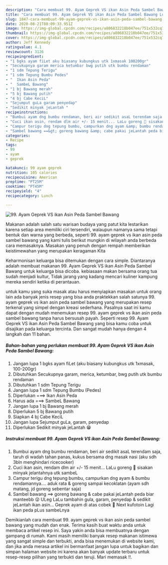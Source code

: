 ```yaml
---
description: "Cara membuat 99. Ayam Geprek VS ikan Asin Peda Sambel Bawang Luar biasa"
title: "Cara membuat 99. Ayam Geprek VS ikan Asin Peda Sambel Bawang Luar biasa"
slug: 1847-cara-membuat-99-ayam-geprek-vs-ikan-asin-peda-sambel-bawang-luar-biasa
date: 2020-08-21T08:09:33.951Z
image: https://img-global.cpcdn.com/recipes/a806832218b047ee/751x532cq70/99-ayam-geprek-vs-ikan-asin-peda-sambel-bawang-foto-resep-utama.jpg
thumbnail: https://img-global.cpcdn.com/recipes/a806832218b047ee/751x532cq70/99-ayam-geprek-vs-ikan-asin-peda-sambel-bawang-foto-resep-utama.jpg
cover: https://img-global.cpcdn.com/recipes/a806832218b047ee/751x532cq70/99-ayam-geprek-vs-ikan-asin-peda-sambel-bawang-foto-resep-utama.jpg
author: Jeff Kennedy
ratingvalue: 4.1
reviewcount: 3126
recipeingredient:
- "1 bgks ayam fiLet aku biasany kubungkus utk 1xmasak 100200gr"
- "Secukupnya garam merica ketumbar bwg putih utk bumbu rendaman"
- "1 sdm Tepung Terigu"
- "1 sdm Tepung Bumbu Pedes"
- "  Ikan Asin Peda"
- "  SambeL Bawang"
- "1 bj Bawang merah"
- "5 bj Bawang putih"
- "4 bj Cabe KeciL"
- "Sejumput guLa garam penyedap"
- "Sedikit minyak jeLantah "
recipeinstructions:
- "Bumbui ayam dng bumbu rendaman, beri air sedikit asaL terendam saja, taruh di wadah tahan panas, kukus bersama dng masak nasi (aku sdh 3bln menghindari ricecooker)"
- "Cuci ikan asin, rendam dlm air +/- 15 menit... LaLu goreng 🤤 sisakan minyak jelantahnya utk sambeL"
- "Campur terigu dng tepung bumbu, campurkan dng ayam &amp; bumbu rendamannya.... aduk rata &amp; goreng sampai kecoklatan (ayam sdh matang, jd goreng sebentar saja)"
- "Sambel bawang ==&gt; goreng bawang &amp; cabe pakai jeLantah peda biar manteebb 😜 ULeg LaLu tambahin gula, garam, penyedap &amp; sedikit jeLantah ikan asin... Geprek ayam di atas cobek 🤤 Next kufotoin Lagi ikan peda pLus sambeLnya"
categories:
- Recipe
tags:
- 99
- ayam
- geprek

katakunci: 99 ayam geprek 
nutrition: 105 calories
recipecuisine: American
preptime: "PT25M"
cooktime: "PT45M"
recipeyield: "4"
recipecategory: Lunch

---
```



![99. Ayam Geprek VS ikan Asin Peda Sambel Bawang](https://img-global.cpcdn.com/recipes/a806832218b047ee/751x532cq70/99-ayam-geprek-vs-ikan-asin-peda-sambel-bawang-foto-resep-utama.jpg)

Makanan adalah salah satu warisan budaya yang patut kita lestarikan karena setiap area memiliki ciri tersendiri, walaupun namanya sama tetapi bentuk dan warna yang berbeda, seperti 99. ayam geprek vs ikan asin peda sambel bawang yang kami tulis berikut mungkin di wilayah anda berbeda cara memasaknya. Masakan yang penuh dengan rempah memberikan keistimewahan yang merupakan keragaman Kita

Keharmonisan keluarga bisa ditemukan dengan cara simple. Diantaranya adalah membuat makanan 99. Ayam Geprek VS ikan Asin Peda Sambel Bawang untuk keluarga bisa dicoba. kebiasaan makan bersama orang tua sudah menjadi kultur, Tidak jarang yang kadang mencari kuliner kampung mereka sendiri ketika di perantauan.



untuk kamu yang suka masak atau harus menyiapkan masakan untuk orang lain ada banyak jenis resep yang bisa anda praktekkan salah satunya 99. ayam geprek vs ikan asin peda sambel bawang yang merupakan resep terkenal yang simpel dengan kreasi sederhana. Pasalnya saat ini kamu dapat dengan mudah menemukan resep 99. ayam geprek vs ikan asin peda sambel bawang tanpa harus bersusah payah.
Seperti resep 99. Ayam Geprek VS ikan Asin Peda Sambel Bawang yang bisa kamu coba untuk disajikan pada keluarga tercinta. Dan sangat mudah hanya dengan 4 langkah dan 11 bahan.


<!--inarticleads1-->

##### Bahan-bahan yang perlukan membuat 99. Ayam Geprek VS ikan Asin Peda Sambel Bawang:

1. Jangan lupa 1 bgks ayam fiLet (aku biasany kubungkus utk 1xmasak, 100-200gr)
1. Dibutuhkan Secukupnya garam, merica, ketumbar, bwg putih utk bumbu rendaman
1. Dibutuhkan 1 sdm Tepung Terigu
1. Jangan lupa 1 sdm Tepung Bumbu (Pedes)
1. Diperlukan  ===&gt; Ikan Asin Peda
1. Harus ada  ===&gt; SambeL Bawang
1. Jangan lupa 1 bj Bawang merah
1. Diperlukan 5 bj Bawang putih
1. Siapkan 4 bj Cabe KeciL
1. Jangan lupa Sejumput guLa, garam, penyedap
1. Diperlukan Sedikit minyak jeLantah 😁




<!--inarticleads2-->

##### Instruksi membuat  99. Ayam Geprek VS ikan Asin Peda Sambel Bawang:

1. Bumbui ayam dng bumbu rendaman, beri air sedikit asaL terendam saja, taruh di wadah tahan panas, kukus bersama dng masak nasi (aku sdh 3bln menghindari ricecooker)
1. Cuci ikan asin, rendam dlm air +/- 15 menit... LaLu goreng 🤤 sisakan minyak jelantahnya utk sambeL
1. Campur terigu dng tepung bumbu, campurkan dng ayam &amp; bumbu rendamannya.... aduk rata &amp; goreng sampai kecoklatan (ayam sdh matang, jd goreng sebentar saja)
1. Sambel bawang ==&gt; goreng bawang &amp; cabe pakai jeLantah peda biar manteebb 😜 ULeg LaLu tambahin gula, garam, penyedap &amp; sedikit jeLantah ikan asin... Geprek ayam di atas cobek 🤤 Next kufotoin Lagi ikan peda pLus sambeLnya




Demikianlah cara membuat 99. ayam geprek vs ikan asin peda sambel bawang yang mudah dan enak. Terima kasih buat waktu anda untuk membaca artikel resep ini. Saya yakin anda bisa membuatnya dengan gampang di rumah. Kami masih memiliki banyak resep makanan istimewa yang sangat simple dan terbukti, anda bisa menemukan di website kami, dan jika anda merasa artikel ini bermanfaat jangan lupa untuk bagikan dan simpan halaman website ini karena akan banyak update terbaru untuk resep-resep pilihan yang terbukti dan teruji. Mari memasak !!. 

